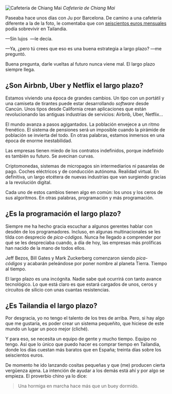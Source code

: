 ![Cafetería de Chiang Mai](https://lh3.googleusercontent.com/kU1KLs2LRPdX6TjJoJtbsKjYeD4jFQdTUlMEUmrJNzIEBjSa1fikPcTc3qkLOPseWGxoOi69WVrCBheEkjOVnexSU1WCCsiXwaIt_sT_-KrhhMn7pcvgm6VI37-POWZ5wH8ZsdQlTF8m7-MJZSj7TQ2fBxR48TPpWEe77Prrrotw1lOK19hdAD_PRkWqaEyJxkFAzTy0UbX0yMqkhDMHmL_jOfHeM7_MbyE1dN8V1DVjjll7W4Wx5lVnD0eBEgfwXSBfFacpW124FEmjqG5nMawaa4vnSuLUxZYC82db5L1Lz1ki_E-EuPKlXesGo58dwV2mQMWtCbnRVlDk2c3jTZF8uMkd_CzlgiQoqw_eY2rCnUv4wXJMiToc2O5WJp4gcSJbulZebUhVowfMCZsgEppfMNBVNsdBvRfvsd4zevEHcjUUXx-GZkKPxx168i2GltctH3n0k87J1GLPk6BMDF-BFQldzg4EV1PMZFneSD7rQg4G9WuaZ_9Psi5Gtko8N4PWpwf-QdaFvscoqQKRN-ZcFNK6XA3t2PSgxKmesa6CSrrR_mZNHYj5nMDV2Y8oALY-FNon0NyCWikhZ9Gh0WWB4E0Lm_e7M9ObD58obgc34Boia3dB0tRxx32Ydm2mq6WuQbsQS4YMnazp1VNZxXOPRsjahfUuT1nu=w800-no)
*Cafetería de Chiang Mai*

Paseaba hace unos días con Ju por Barcelona. De camino a una cafetería diferente a la de la foto, le comentaba que con [seiscientos euros mensuales](https://nomoresheet.es/coste-vida-bangkok) podía sobrevivir en Tailandia.

—Sin lujos  —le decía.

—Ya, ¿pero tú crees que eso es una buena estrategia a largo plazo? —me preguntó.

Buena pregunta, darle vueltas al futuro nunca viene mal. El largo plazo siempre llega.

## ¿Son Airbnb, Uber y Netflix el largo plazo?

Estamos viviendo una época de grandes cambios. Un tipo con un portátil y una camiseta de tirantes puede estar desarrollando *software* desde Cancún. Unos tipos desde California crean aplicaciones que están revolucionando las antiguas industrias de servicios: Airbnb, Uber, Netflix...

El mundo avanza a pasos agigantados. La población envejece a un ritmo frenético. El sistema de pensiones será un imposible cuando la pirámide de población se invierta del todo. En otras palabras, estamos inmersos en una época de enorme inestabilidad.

Las empresas tienen miedo de los contratos indefinidos, porque indefinido es también su futuro. Se avecinan curvas.

Criptomonedas, sistemas de micropagos sin intermediarios ni pasarelas de pago. Coches eléctricos y de conducción autónoma. Realidad virtual. En definitiva, un largo etcétera de nuevas industrias que van surgiendo gracias a la revolución digital.

Cada uno de estos cambios tienen algo en común: los unos y los ceros de sus algoritmos. En otras palabras, programación y más programación.

## ¿Es la programación el largo plazo?

Siempre me ha hecho gracia escuchar a algunos gerentes hablar con desdén de los programadores. Incluso, en algunas multinacionales se les tilda con desprecio de *pica-códigos*. Nunca he llegado a comprender por qué se les despreciaba cuando, a día de hoy, las empresas más prolíficas han nacido de la mano de todos ellos.

Jeff Bezos, Bill Gates y Mark Zuckerberg comenzaron siendo *pica-códigos* y acabarán peleándose por poner nombre al planeta Tierra. Tiempo al tiempo.

El largo plazo es una incógnita. Nadie sabe qué ocurrirá con tanto avance tecnológico. Lo que está claro es que estará cargados de unos, ceros y circuitos de silicio con unas cuantas resistencias.

## ¿Es Tailandia el largo plazo?

Por desgracia, yo no tengo el talento de los tres de arriba. Pero, si hay algo que me gustaría, es poder crear un sistema pequeñito, que hiciese de este mundo un lugar un poco mejor (cliché).

Y para eso, se necesita un equipo de gente y mucho tiempo. Equipo no tengo. Así que lo único que puedo hacer es comprar tiempo en Tailandia, donde los días cuestan más baratos que en España; treinta días sobre los seiscientos euros.

De momento he ido lanzando cositas pequeñas y que (me) producen cierta vergüenza ajena. La intención de ayudar a los demás está ahí y por algo se empieza. El proverbio chino ya lo dice:

> Una hormiga en marcha hace más que un buey dormido.